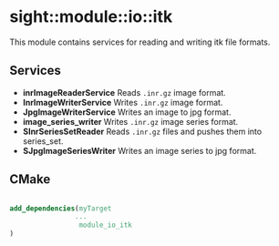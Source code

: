 # sight::module::io::itk

This module contains services for reading and writing itk file formats.

## Services

- **inrImageReaderService**
  Reads `.inr.gz` image format.
- **InrImageWriterService**
  Writes `.inr.gz` image format.
- **JpgImageWriterService**
  Writes an image to jpg format.
- **image_series_writer**
  Writes `.inr.gz` image series format.
- **SInrSeriesSetReader**
  Reads `.inr.gz` files and pushes them into series_set.
- **SJpgImageSeriesWriter**
  Writes an image series to jpg format.


## CMake

```cmake

add_dependencies(myTarget
                ...
                 module_io_itk
)

```